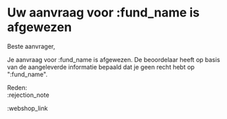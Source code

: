 # Uw aanvraag voor :fund_name is afgewezen

Beste aanvrager,

Je aanvraag voor :fund_name is afgewezen. De beoordelaar heeft op basis van de aangeleverde informatie bepaald dat je geen recht hebt op ":fund_name".

Reden:
&nbsp;  
:rejection_note

:webshop_link
